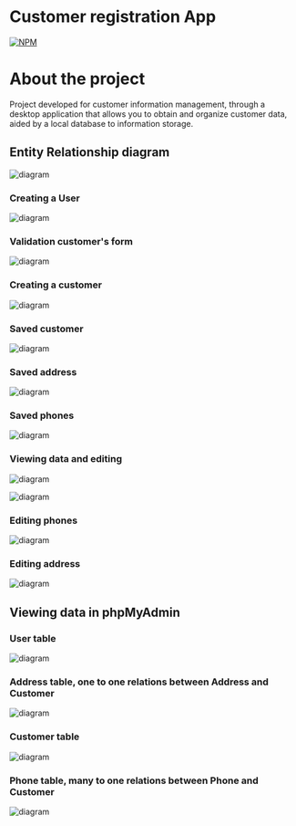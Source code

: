 # Customer registration App

[![NPM](https://img.shields.io/npm/l/react)](https://github.com/jororlando-81/CustomerRegistrationApp/blob/main/LICENSE) 

# About the project

Project developed for customer information management, through a desktop application that allows you to obtain and organize customer data, aided by a local database to information storage.

## Entity Relationship diagram

![diagram](https://github.com/jororlando-81/assets/blob/main/EER_DiagramCustomerRegistration.png) 


### Creating a User

![diagram](https://github.com/jororlando-81/assets/blob/main/createUser.png)


### Validation customer's form

![diagram](https://github.com/jororlando-81/assets/blob/main/ValidationFormCusomer.png)


### Creating a customer

![diagram](https://github.com/jororlando-81/assets/blob/main/createCustomer.png)


### Saved customer
 
![diagram](https://github.com/jororlando-81/assets/blob/main/CustomerSave.png)


### Saved address
 
![diagram](https://github.com/jororlando-81/assets/blob/main/AddressSave.png)


### Saved phones
 
![diagram](https://github.com/jororlando-81/assets/blob/main/phoneSalved.png)

### Viewing data and editing
 
![diagram](https://github.com/jororlando-81/assets/blob/main/EditCustomer1.png)

![diagram](https://github.com/jororlando-81/assets/blob/main/EditCustomer2.png)  

### Editing phones
 
![diagram](https://github.com/jororlando-81/assets/blob/main/EditCustomer3.png)

### Editing address
 
![diagram](https://github.com/jororlando-81/assets/blob/main/EditCustomer4.png)

## Viewing data in phpMyAdmin

###  User table

![diagram](https://github.com/jororlando-81/assets/blob/main/DataBase4.png)

###  Address table, one to one relations between Address and Customer

![diagram](https://github.com/jororlando-81/assets/blob/main/DataBase2.png)

###  Customer table

![diagram](https://github.com/jororlando-81/assets/blob/main/DataBase1.png)

###  Phone table, many to one relations between Phone and Customer

![diagram](https://github.com/jororlando-81/assets/blob/main/DataBase3.png)


